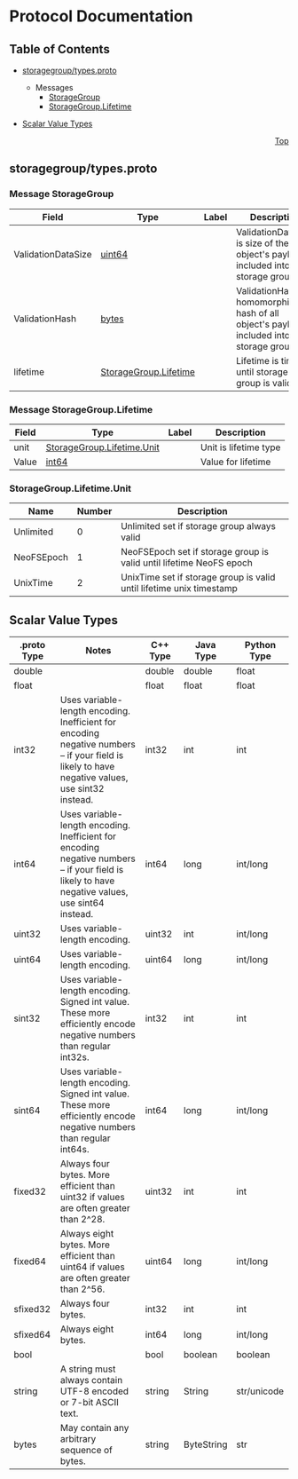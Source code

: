# Protocol Documentation
<a name="top"></a>

## Table of Contents

- [storagegroup/types.proto](#storagegroup/types.proto)

  - Messages
    - [StorageGroup](#storagegroup.StorageGroup)
    - [StorageGroup.Lifetime](#storagegroup.StorageGroup.Lifetime)
    

- [Scalar Value Types](#scalar-value-types)



<a name="storagegroup/types.proto"></a>
<p align="right"><a href="#top">Top</a></p>

## storagegroup/types.proto


 <!-- end services -->


<a name="storagegroup.StorageGroup"></a>

### Message StorageGroup



| Field | Type | Label | Description |
| ----- | ---- | ----- | ----------- |
| ValidationDataSize | [uint64](#uint64) |  | ValidationDataSize is size of the all object's payloads included into storage group |
| ValidationHash | [bytes](#bytes) |  | ValidationHash is homomorphic hash of all object's payloads included into storage group |
| lifetime | [StorageGroup.Lifetime](#storagegroup.StorageGroup.Lifetime) |  | Lifetime is time until storage group is valid |


<a name="storagegroup.StorageGroup.Lifetime"></a>

### Message StorageGroup.Lifetime



| Field | Type | Label | Description |
| ----- | ---- | ----- | ----------- |
| unit | [StorageGroup.Lifetime.Unit](#storagegroup.StorageGroup.Lifetime.Unit) |  | Unit is lifetime type |
| Value | [int64](#int64) |  | Value for lifetime |

 <!-- end messages -->


<a name="storagegroup.StorageGroup.Lifetime.Unit"></a>

### StorageGroup.Lifetime.Unit


| Name | Number | Description |
| ---- | ------ | ----------- |
| Unlimited | 0 | Unlimited set if storage group always valid |
| NeoFSEpoch | 1 | NeoFSEpoch set if storage group is valid until lifetime NeoFS epoch |
| UnixTime | 2 | UnixTime set if storage group is valid until lifetime unix timestamp |


 <!-- end enums -->



## Scalar Value Types

| .proto Type | Notes | C++ Type | Java Type | Python Type |
| ----------- | ----- | -------- | --------- | ----------- |
| <a name="double" /> double |  | double | double | float |
| <a name="float" /> float |  | float | float | float |
| <a name="int32" /> int32 | Uses variable-length encoding. Inefficient for encoding negative numbers – if your field is likely to have negative values, use sint32 instead. | int32 | int | int |
| <a name="int64" /> int64 | Uses variable-length encoding. Inefficient for encoding negative numbers – if your field is likely to have negative values, use sint64 instead. | int64 | long | int/long |
| <a name="uint32" /> uint32 | Uses variable-length encoding. | uint32 | int | int/long |
| <a name="uint64" /> uint64 | Uses variable-length encoding. | uint64 | long | int/long |
| <a name="sint32" /> sint32 | Uses variable-length encoding. Signed int value. These more efficiently encode negative numbers than regular int32s. | int32 | int | int |
| <a name="sint64" /> sint64 | Uses variable-length encoding. Signed int value. These more efficiently encode negative numbers than regular int64s. | int64 | long | int/long |
| <a name="fixed32" /> fixed32 | Always four bytes. More efficient than uint32 if values are often greater than 2^28. | uint32 | int | int |
| <a name="fixed64" /> fixed64 | Always eight bytes. More efficient than uint64 if values are often greater than 2^56. | uint64 | long | int/long |
| <a name="sfixed32" /> sfixed32 | Always four bytes. | int32 | int | int |
| <a name="sfixed64" /> sfixed64 | Always eight bytes. | int64 | long | int/long |
| <a name="bool" /> bool |  | bool | boolean | boolean |
| <a name="string" /> string | A string must always contain UTF-8 encoded or 7-bit ASCII text. | string | String | str/unicode |
| <a name="bytes" /> bytes | May contain any arbitrary sequence of bytes. | string | ByteString | str |

